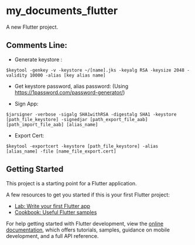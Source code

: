 # my_documents_flutter

A new Flutter project.

## Comments Line: 
- Generate keystore :
```
$keytool -genkey -v -keystore ~/[name].jks -keyalg RSA -keysize 2048 -validity 10000 -alias [key alias name]
```

- Get keystore password, alias password: (Using https://1password.com/password-generator/)

- Sign App:
```
$jarsigner -verbose -sigalg SHA1withRSA -digestalg SHA1 -keystore [path_file_keystore] -signedjar [path_export_file_aab] [path_import_file_aab] [alias_name]
```

- Export Cert:
```
$keytool -exportcert -keystore [path_file_keystore] -alias [alias_name] -file [name_file_export.cert]
```

## Getting Started

This project is a starting point for a Flutter application.

A few resources to get you started if this is your first Flutter project:

- [Lab: Write your first Flutter app](https://docs.flutter.dev/get-started/codelab)
- [Cookbook: Useful Flutter samples](https://docs.flutter.dev/cookbook)

For help getting started with Flutter development, view the
[online documentation](https://docs.flutter.dev/), which offers tutorials,
samples, guidance on mobile development, and a full API reference.

